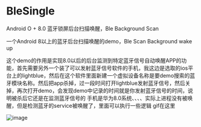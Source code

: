 # BleSingle
Android O + 8.0 蓝牙锁屏后台扫描唤醒，Ble Background Scan

一个Android 8以上的蓝牙后台扫描唤醒的demo，Ble Scan Background wake up

这个demo的作用是实现8.0以后的后台监测到特定蓝牙信号自动唤醒APP的功能，首先需要另外一个装了可以发射蓝牙信号软件的手机，我这边是选取的ios平台上的lightblue，然后在这个软件里面新建一个虚拟设备名称是要demo搜索的蓝牙模块名称。然后把app杀掉，过一段时间打开lightblue发射蓝牙信号，然后关掉，再次打开demo，会发现demo中记录的时间就是你发射蓝牙信号的时间，说明被杀后它还是在监测蓝牙信号的
手机是华为8.0系统、、、、实际上进程没有被唤醒，但是检测蓝牙的service被唤醒了，里面可以执行一些逻辑
gif在这里

![image](https://img-blog.csdnimg.cn/20190417170408507.gif)
